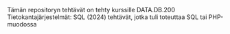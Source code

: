 Tämän repositoryn tehtävät on tehty kurssille DATA.DB.200
Tietokantajärjestelmät: SQL (2024) tehtävät, jotka tuli toteuttaa SQL tai PHP-muodossa
